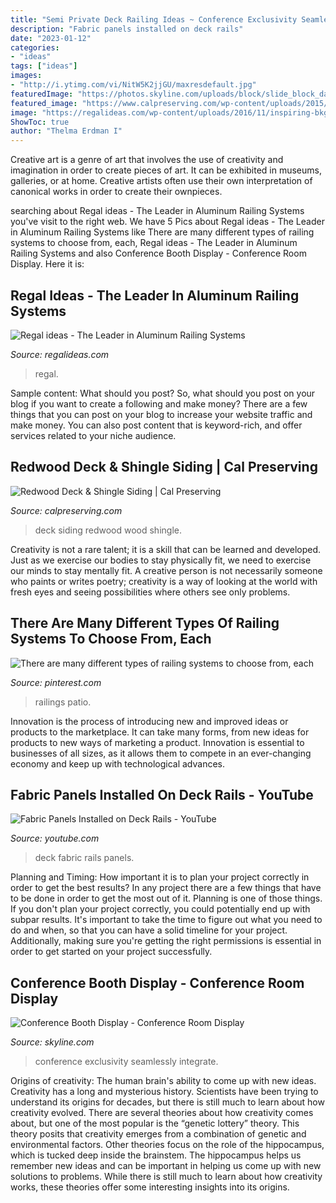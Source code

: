 ```yaml
---
title: "Semi Private Deck Railing Ideas ~ Conference Exclusivity Seamlessly Integrate"
description: "Fabric panels installed on deck rails"
date: "2023-01-12"
categories:
- "ideas"
tags: ["ideas"]
images:
- "http://i.ytimg.com/vi/NitW5K2jjGU/maxresdefault.jpg"
featuredImage: "https://photos.skyline.com/uploads/block/slide_block_data/image/13/default_skyline-conference-rooms-events-Halliburton.jpg"
featured_image: "https://www.calpreserving.com/wp-content/uploads/2015/03/deck.3.b.jpg"
image: "https://regalideas.com/wp-content/uploads/2016/11/inspiring-bkgd-2.jpg"
ShowToc: true
author: "Thelma Erdman I"
---
```



Creative art is a genre of art that involves the use of creativity and imagination in order to create pieces of art. It can be exhibited in museums, galleries, or at home. Creative artists often use their own interpretation of canonical works in order to create their ownpieces.

	

		
searching about Regal ideas - The Leader in Aluminum Railing Systems you've visit to the right web. We have 5 Pics about Regal ideas - The Leader in Aluminum Railing Systems like There are many different types of railing systems to choose from, each, Regal ideas - The Leader in Aluminum Railing Systems and also Conference Booth Display - Conference Room Display. Here it is:
		
    
## Regal Ideas - The Leader In Aluminum Railing Systems

<img loading=lazy src="https://regalideas.com/wp-content/uploads/2016/11/inspiring-bkgd-2.jpg" onerror="this.onerror=null;this.src='https://tse4.mm.bing.net/th?id=OIP.rmZXKo3qMo7Mwxs_lZpGwgHaDV&amp;pid=15.1';" alt="Regal ideas - The Leader in Aluminum Railing Systems">

_Source: regalideas.com_

>regal. 

	

Sample content: What should you post?
So, what should you post on your blog if you want to create a following and make money? 
There are a few things that you can post on your blog to increase your website traffic and make money. You can also post content that is keyword-rich, and offer services related to your niche audience.

    
## Redwood Deck &amp; Shingle Siding | Cal Preserving

<img loading=lazy src="https://www.calpreserving.com/wp-content/uploads/2015/03/deck.3.b.jpg" onerror="this.onerror=null;this.src='https://tse1.mm.bing.net/th?id=OIP.mOsZF7DM7xIcw4UubYx_uwHaFj&amp;pid=15.1';" alt="Redwood Deck &amp; Shingle Siding | Cal Preserving">

_Source: calpreserving.com_

>deck siding redwood wood shingle. 

	

Creativity is not a rare talent; it is a skill that can be learned and developed. Just as we exercise our bodies to stay physically fit, we need to exercise our minds to stay mentally fit. A creative person is not necessarily someone who paints or writes poetry; creativity is a way of looking at the world with fresh eyes and seeing possibilities where others see only problems.

    
## There Are Many Different Types Of Railing Systems To Choose From, Each

<img loading=lazy src="https://i.pinimg.com/originals/87/5d/a9/875da96e28ad5a3fa9e43cc10d1b8a70.jpg" onerror="this.onerror=null;this.src='https://tse1.mm.bing.net/th?id=OIP.HSE13qPBohAyq4mdNb-GywHaEK&amp;pid=15.1';" alt="There are many different types of railing systems to choose from, each">

_Source: pinterest.com_

>railings patio. 

	

Innovation is the process of introducing new and improved ideas or products to the marketplace. It can take many forms, from new ideas for products to new ways of marketing a product. Innovation is essential to businesses of all sizes, as it allows them to compete in an ever-changing economy and keep up with technological advances.

    
## Fabric Panels Installed On Deck Rails - YouTube

<img loading=lazy src="http://i.ytimg.com/vi/NitW5K2jjGU/maxresdefault.jpg" onerror="this.onerror=null;this.src='https://tse4.mm.bing.net/th?id=OIP.4plM_OdFwGwC2-GguZ9nHwHaEK&amp;pid=15.1';" alt="Fabric Panels Installed on Deck Rails - YouTube">

_Source: youtube.com_

>deck fabric rails panels. 

	

Planning and Timing: How important it is to plan your project correctly in order to get the best results?
In any project there are a few things that have to be done in order to get the most out of it. Planning is one of those things. If you don't plan your project correctly, you could potentially end up with subpar results. It's important to take the time to figure out what you need to do and when, so that you can have a solid timeline for your project. Additionally, making sure you're getting the right permissions is essential in order to get started on your project successfully.

    
## Conference Booth Display - Conference Room Display

<img loading=lazy src="https://photos.skyline.com/uploads/block/slide_block_data/image/13/default_skyline-conference-rooms-events-Halliburton.jpg" onerror="this.onerror=null;this.src='https://tse4.mm.bing.net/th?id=OIP.0eXaNMnUcCxCxSSgPYlZBAHaEl&amp;pid=15.1';" alt="Conference Booth Display - Conference Room Display">

_Source: skyline.com_

>conference exclusivity seamlessly integrate. 

	

Origins of creativity: The human brain's ability to come up with new ideas.
Creativity has a long and mysterious history. Scientists have been trying to understand its origins for decades, but there is still much to learn about how creativity evolved. There are several theories about how creativity comes about, but one of the most popular is the “genetic lottery” theory. This theory posits that creativity emerges from a combination of genetic and environmental factors. Other theories focus on the role of the hippocampus, which is tucked deep inside the brainstem. The hippocampus helps us remember new ideas and can be important in helping us come up with new solutions to problems. While there is still much to learn about how creativity works, these theories offer some interesting insights into its origins.

